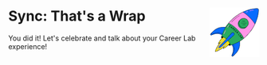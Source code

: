 # Sync: That's a Wrap <img align="right" width="100" height="100" alt="career lab rocket" src="https://github.com/the-collab-lab/career-lab-q1-2023/blob/main/session-docs/career-lab-rocket-100x100.png">

You did it! Let's celebrate and talk about your Career Lab experience! 

